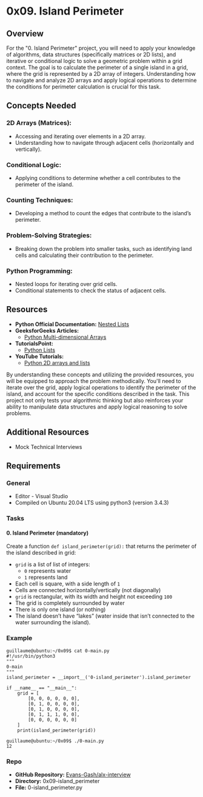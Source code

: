 # 0x09. Island Perimeter


## Overview
For the "0. Island Perimeter" project, you will need to apply your knowledge of algorithms, data structures (specifically matrices or 2D lists), and iterative or conditional logic to solve a geometric problem within a grid context. The goal is to calculate the perimeter of a single island in a grid, where the grid is represented by a 2D array of integers. Understanding how to navigate and analyze 2D arrays and apply logical operations to determine the conditions for perimeter calculation is crucial for this task.

## Concepts Needed
### 2D Arrays (Matrices):
- Accessing and iterating over elements in a 2D array.
- Understanding how to navigate through adjacent cells (horizontally and vertically).
### Conditional Logic:
- Applying conditions to determine whether a cell contributes to the perimeter of the island.
### Counting Techniques:
- Developing a method to count the edges that contribute to the island’s perimeter.
### Problem-Solving Strategies:
- Breaking down the problem into smaller tasks, such as identifying land cells and calculating their contribution to the perimeter.
### Python Programming:
- Nested loops for iterating over grid cells.
- Conditional statements to check the status of adjacent cells.

## Resources
- **Python Official Documentation:** [Nested Lists](https://docs.python.org/3/tutorial/datastructures.html#nested-list-comprehensions)
- **GeeksforGeeks Articles:**
  - [Python Multi-dimensional Arrays](https://www.geeksforgeeks.org/python-multi-dimensional-arrays/)
- **TutorialsPoint:**
  - [Python Lists](https://www.tutorialspoint.com/python_data_structure/python_lists.htm)
- **YouTube Tutorials:**
  - [Python 2D arrays and lists](https://www.youtube.com/watch?v=83V3nZwkRxI)

By understanding these concepts and utilizing the provided resources, you will be equipped to approach the problem methodically. You'll need to iterate over the grid, apply logical operations to identify the perimeter of the island, and account for the specific conditions described in the task. This project not only tests your algorithmic thinking but also reinforces your ability to manipulate data structures and apply logical reasoning to solve problems.

## Additional Resources
- Mock Technical Interviews

## Requirements
### General
- Editor - Visual Studio
- Compiled on Ubuntu 20.04 LTS using python3 (version 3.4.3)

### Tasks
#### 0. Island Perimeter (mandatory)
Create a function `def island_perimeter(grid):` that returns the perimeter of the island described in grid:
- `grid` is a list of list of integers:
  - `0` represents water
  - `1` represents land
- Each cell is square, with a side length of `1`
- Cells are connected horizontally/vertically (not diagonally)
- `grid` is rectangular, with its width and height not exceeding `100`
- The grid is completely surrounded by water
- There is only one island (or nothing)
- The island doesn’t have “lakes” (water inside that isn’t connected to the water surrounding the island).

### Example
```
guillaume@ubuntu:~/0x09$ cat 0-main.py
#!/usr/bin/python3
"""
0-main
"""
island_perimeter = __import__('0-island_perimeter').island_perimeter

if __name__ == "__main__":
    grid = [
        [0, 0, 0, 0, 0, 0],
        [0, 1, 0, 0, 0, 0],
        [0, 1, 0, 0, 0, 0],
        [0, 1, 1, 1, 0, 0],
        [0, 0, 0, 0, 0, 0]
    ]
    print(island_perimeter(grid))

guillaume@ubuntu:~/0x09$ ./0-main.py
12
```

### Repo
- **GitHub Repository:** [Evans-Gash/alx-interview](https://github.com/Evans-Gash/alx-interview)
- **Directory:** 0x09-island_perimeter
- **File:** 0-island_perimeter.py